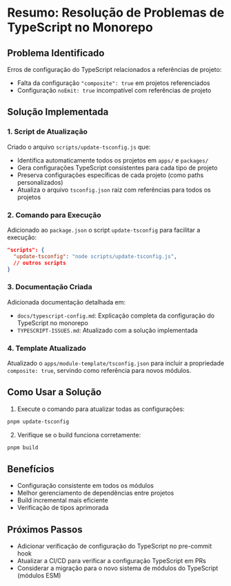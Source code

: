# Resumo: Resolução de Problemas de TypeScript no Monorepo

## Problema Identificado
Erros de configuração do TypeScript relacionados a referências de projeto:
- Falta da configuração `"composite": true` em projetos referenciados
- Configuração `noEmit: true` incompatível com referências de projeto

## Solução Implementada

### 1. Script de Atualização
Criado o arquivo `scripts/update-tsconfig.js` que:
- Identifica automaticamente todos os projetos em `apps/` e `packages/`
- Gera configurações TypeScript consistentes para cada tipo de projeto
- Preserva configurações específicas de cada projeto (como paths personalizados)
- Atualiza o arquivo `tsconfig.json` raiz com referências para todos os projetos

### 2. Comando para Execução
Adicionado ao `package.json` o script `update-tsconfig` para facilitar a execução:
```json
"scripts": {
  "update-tsconfig": "node scripts/update-tsconfig.js",
  // outros scripts
}
```

### 3. Documentação Criada
Adicionada documentação detalhada em:
- `docs/typescript-config.md`: Explicação completa da configuração do TypeScript no monorepo
- `TYPESCRIPT-ISSUES.md`: Atualizado com a solução implementada

### 4. Template Atualizado
Atualizado o `apps/module-template/tsconfig.json` para incluir a propriedade `composite: true`, servindo como referência para novos módulos.

## Como Usar a Solução

1. Execute o comando para atualizar todas as configurações:
```bash
pnpm update-tsconfig
```

2. Verifique se o build funciona corretamente:
```bash
pnpm build
```

## Benefícios
- Configuração consistente em todos os módulos
- Melhor gerenciamento de dependências entre projetos
- Build incremental mais eficiente
- Verificação de tipos aprimorada

## Próximos Passos
- Adicionar verificação de configuração do TypeScript no pre-commit hook
- Atualizar a CI/CD para verificar a configuração TypeScript em PRs
- Considerar a migração para o novo sistema de módulos do TypeScript (módulos ESM) 